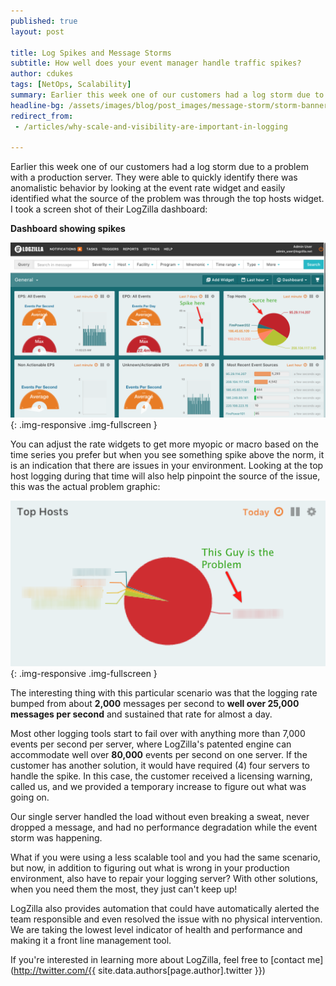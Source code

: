 ```yaml
---
published: true
layout: post

title: Log Spikes and Message Storms
subtitle: How well does your event manager handle traffic spikes?
author: cdukes
tags: [NetOps, Scalability]
summary: Earlier this week one of our customers had a log storm due to a problem with a production server. They were...
headline-bg: /assets/images/blog/post_images/message-storm/storm-banner.jpg
redirect_from:
 - /articles/why-scale-and-visibility-are-important-in-logging

---
```



Earlier this week one of our customers had a log storm due to a problem with a production server. They were able to quickly identify there was anomalistic behavior by looking at the event rate widget and easily identified what the source of the problem was through the top hosts widget. I took a screen shot of their LogZilla dashboard:

**Dashboard showing spikes**

![Event Storm Spikes](/assets/images/blog/post_images/message-storm/dashboard-event-storm.png){: .img-responsive .img-fullscreen }

 You can adjust the rate widgets to get more myopic or macro based on the time series you prefer but when you see something spike above the norm, it is an indication that there are issues in your environment. Looking at the top host logging during that time will also help pinpoint the source of the issue, this was the actual problem graphic:

![Top Hosts Widget](/assets/images/blog/post_images/message-storm/top-hosts-message-storm.png){: .img-responsive .img-fullscreen }

 The interesting thing with this particular scenario was that the logging rate bumped from about **2,000** messages per second to **well over 25,000 messages per second** and sustained that rate for almost a day. 
 
 Most other logging tools start to fail over with anything more than 7,000 events per second per server, where LogZilla's patented engine can accommodate well over **80,000** events per second on one server. If the customer has another solution, it would have required (4) four servers to handle the spike. In this case, the customer received a licensing warning, called us, and we provided a temporary increase to figure out what was going on. 
 
 Our single server handled the load without even breaking a sweat, never dropped a message, and had no performance degradation while the event storm was happening. 
 
 What if you were using a less scalable tool and you had the same scenario, but now, in addition to figuring out what is wrong in your production environment, also have to repair your logging server? With other solutions, when you need them the most, they just can't keep up!

LogZilla also provides automation that could have automatically alerted the team responsible and even resolved the issue with no physical intervention. We are taking the lowest level indicator of health and performance and making it a front line management tool. 

If you're interested in learning more about LogZilla, feel free to [contact me](http://twitter.com/{{ site.data.authors[page.author].twitter }})

